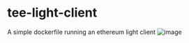 # tee-light-client
A simple dockerfile running an ethereum light client
![image](https://github.com/user-attachments/assets/671fa911-55c1-4ecd-adf0-b06f1f740e82)
